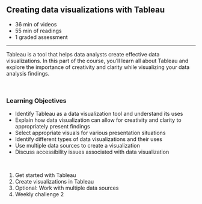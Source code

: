 ## Creating data visualizations with Tableau

- 36 min of videos
- 55 min of readings
- 1 graded assessment

<hr>

Tableau is a tool that helps data analysts create effective data visualizations. In this part of the course, you’ll learn all about Tableau and explore the importance of creativity and clarity while visualizing your data analysis findings.

<br>

### Learning Objectives

- Identify Tableau as a data visualization tool and understand its uses
- Explain how data visualization can allow for creativity and clarity to appropriately present findings
- Select appropriate visuals for various presentation situations
- Identify different types of data visualizations and their uses
- Use multiple data sources to create a visualization
- Discuss accessibility issues associated with data visualization

<br>

1. Get started with Tableau
2. Create visualizations in Tableau 
3. Optional: Work with multiple data sources
4. Weekly challenge 2
